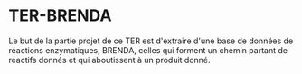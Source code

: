 # TER-BRENDA
Le but de la partie projet de ce TER est d'extraire d'une base de données de réactions enzymatiques, BRENDA, celles qui forment un chemin partant de réactifs donnés et qui aboutissent à un produit donné.
